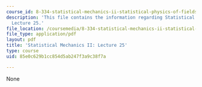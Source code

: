 ```yaml
---
course_id: 8-334-statistical-mechanics-ii-statistical-physics-of-fields-spring-2014
description: 'This file contains the information regarding Statistical Mechanics II:
  Lecture 25.'
file_location: /coursemedia/8-334-statistical-mechanics-ii-statistical-physics-of-fields-spring-2014/85e0c629b1cc854d5ab247f3a9c38f7a_MIT8_334S14_Lec25.pdf
file_type: application/pdf
layout: pdf
title: 'Statistical Mechanics II: Lecture 25'
type: course
uid: 85e0c629b1cc854d5ab247f3a9c38f7a

---
```

None